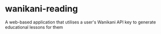 # wanikani-reading
A web-based application that utilises a user's Wanikani API key to generate educational lessons for them
